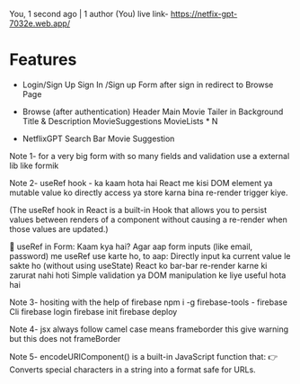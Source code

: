 You, 1 second ago | 1 author (You)
live link- https://netfix-gpt-7032e.web.app/

# Features
- Login/Sign Up
     Sign In /Sign up Form
     after sign in redirect to Browse Page

- Browse (after authentication)
     Header
     Main Movie
       Tailer in Background
       Title & Description
       MovieSuggestions
       MovieLists * N
- NetflixGPT
       Search Bar
       Movie Suggestion

Note 1-
for a very big form with so many fields and validation use a external lib like formik

Note 2-
useRef hook - ka kaam hota hai React me kisi DOM element ya mutable value ko directly access ya store karna bina re-render trigger kiye.

(The useRef hook in React is a built-in Hook that allows you to persist values between renders of a component without causing a re-render when those values are updated.)

🔧 useRef in Form: Kaam kya hai?
Agar aap form inputs (like email, password) me useRef use karte ho, to aap:
Directly input ka current value le sakte ho (without using useState)
React ko bar-bar re-render karne ki zarurat nahi hoti
Simple validation ya DOM manipulation ke liye useful hota hai

Note 3-
hositing with the help of firebase
npm i -g  firebase-tools - firebase Cli
firebase login
firebase init
firebase deploy


Note 4-
jsx always follow camel case 
means  frameborder this give warning but this does not  frameBorder

Note 5-
encodeURIComponent() is a built-in JavaScript function that:
👉 Converts special characters in a string into a format safe for URLs.